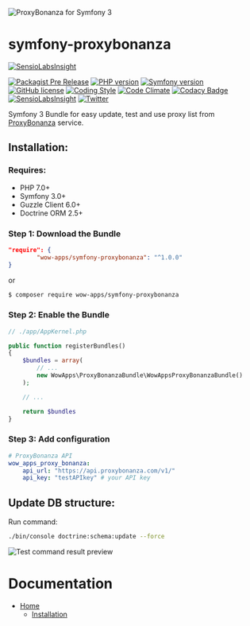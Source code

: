 ![ProxyBonanza for Symfony 3](http://cdn.wow-apps.pro/proxybonanza/proxybonanza-banner.jpg)

# symfony-proxybonanza
[![SensioLabsInsight](https://insight.sensiolabs.com/projects/9e427ba8-ceee-47a4-aeef-a788b9875064/big.png)](https://insight.sensiolabs.com/projects/9e427ba8-ceee-47a4-aeef-a788b9875064)

[![Packagist Pre Release](https://img.shields.io/packagist/v/wow-apps/symfony-proxybonanza.svg?maxAge=2592000?style=flat-square)](https://packagist.org/packages/wow-apps/symfony-proxybonanza)
[![PHP version](https://img.shields.io/badge/PHP-%5E7.0-blue.svg?style=flat-square)](http://php.net/manual/ru/migration70.new-features.php)
[![Symfony version](https://img.shields.io/badge/Symfony-%5E3.0-green.svg?style=flat-square)](http://symfony.com/)
[![GitHub license](https://img.shields.io/badge/license-Apache%202-blue.svg?style=flat-square)](https://raw.githubusercontent.com/wow-apps/symfony-slack-bot/master/LICENSE)
[![Coding Style](https://img.shields.io/badge/Coding%20Style-PSR--2-orange.svg?style=flat-square)](http://www.php-fig.org/psr/psr-2/)
[![Code Climate](https://codeclimate.com/github/wow-apps/symfony-proxybonanza/badges/gpa.svg)](https://codeclimate.com/github/wow-apps/symfony-proxybonanza)
[![Codacy Badge](https://api.codacy.com/project/badge/Grade/6735a58510de4603a8605feb34d7426d)](https://www.codacy.com/app/lion-samara/symfony-proxybonanza?utm_source=github.com&amp;utm_medium=referral&amp;utm_content=wow-apps/symfony-proxybonanza&amp;utm_campaign=Badge_Grade)
[![SensioLabsInsight](https://insight.sensiolabs.com/projects/9e427ba8-ceee-47a4-aeef-a788b9875064/mini.png)](https://insight.sensiolabs.com/projects/9e427ba8-ceee-47a4-aeef-a788b9875064)
[![Twitter](https://img.shields.io/twitter/url/https/github.com/wow-apps/symfony-proxybonanza.svg?style=social?style=flat-square)](https://twitter.com/intent/tweet?text=SlackBot+for+Symfony+3&url=%5Bobject%20Object%5D)


Symfony 3 Bundle for easy update, test and use proxy list from [ProxyBonanza](http://proxybonanza.com/) service.

## Installation:

### Requires:

* PHP 7.0+
* Symfony 3.0+
* Guzzle Client 6.0+
* Doctrine ORM 2.5+

### Step 1: Download the Bundle

```json
"require": {
        "wow-apps/symfony-proxybonanza": "^1.0.0"
}
```

or

```bash
$ composer require wow-apps/symfony-proxybonanza
```

### Step 2: Enable the Bundle

```php
// ./app/AppKernel.php

public function registerBundles()
{
    $bundles = array(
        // ...
        new WowApps\ProxyBonanzaBundle\WowAppsProxyBonanzaBundle()
    );

    // ...

    return $bundles
}
```


### Step 3: Add configuration

```yaml
# ProxyBonanza API
wow_apps_proxy_bonanza:
    api_url: "https://api.proxybonanza.com/v1/"
    api_key: "testAPIkey" # your API key
```

## Update DB structure:

Run command:

```bash
./bin/console doctrine:schema:update --force
```

![Test command result preview](http://cdn.wow-apps.pro/slackbot/slackbot_preview.jpg)


# Documentation

* [Home](https://github.com/wow-apps/symfony-proxybonanza/wiki)
    * [Installation](https://github.com/wow-apps/symfony-proxybonanza/wiki/1.-Installation)
